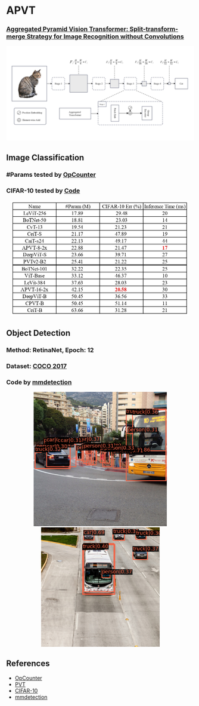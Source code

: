 # APVT
### [Aggregated Pyramid Vision Transformer: Split-transform-merge Strategy for Image Recognition without Convolutions](https://arxiv.org/abs/2203.00960)
<p align="center">
  <img src="Img/architecture.jpg" width="640" title="APVT">
</p>

## Image Classification
### #Params tested by [OpCounter](https://github.com/Lyken17/pytorch-OpCounter)
### CIFAR-10 tested by [Code](https://github.com/soapisnotfat/pytorch-cifar10)
<p align="center">
  <img src="Img/image_classification.jpg" width="480" title="image_classification">
</p>

## Object Detection
### Method: RetinaNet, Epoch: 12 
### Dataset: [COCO 2017](https://cocodataset.org/#home) 
### Code by [mmdetection](https://github.com/open-mmlab/mmdetection)
<p align="center">
  <img src="Img/object_detecion_eval1.png" width="360" title="object_detecion_eval1">
  <img src="Img/object_detecion_eval2.png" width="320" title="object_detecion_eval2">
</p>

## References
* [OpCounter](https://github.com/Lyken17/pytorch-OpCounter)
* [PVT](https://github.com/whai362/PVT)
* [CIFAR-10](https://github.com/soapisnotfat/pytorch-cifar10)
* [mmdetection](https://github.com/open-mmlab/mmdetection)
